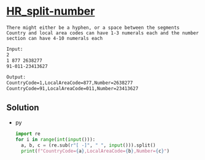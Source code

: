 # [HR_split-number](https://www.hackerrank.com/challenges/split-number)

```en
There might either be a hyphen, or a space between the segments
Country and local area codes can have 1-3 numerals each and the number section can have 4-10 numerals each
```

```txt
Input:
2
1 877 2638277
91-011-23413627

Output:
CountryCode=1,LocalAreaCode=877,Number=2638277
CountryCode=91,LocalAreaCode=011,Number=23413627
```

## Solution

* py

  ```py
  import re
  for i in range(int(input())):
    a, b, c = (re.sub(r"[ -]", " ", input())).split()
    print(f"CountryCode={a},LocalAreaCode={b},Number={c}")
  ```
